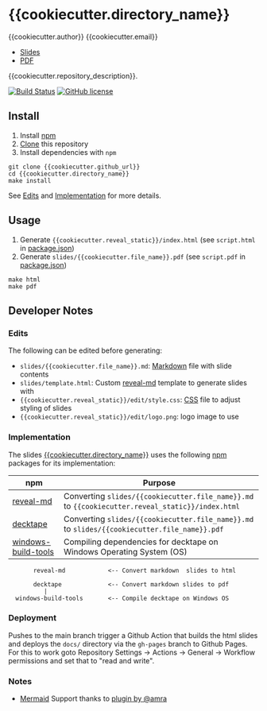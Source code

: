 # {{cookiecutter.directory_name}}

{{cookiecutter.author}}
{{cookiecutter.email}}

* [Slides](https://{{cookiecutter.github_user}}.github.io/{{cookiecutter.directory_name}})
* [PDF](https://github.com/{{cookiecutter.github_short}}/blob/master/slides/{{cookiecutter.file_name}}.pdf)

{{cookiecutter.repository_description}}.

[![Build Status](https://github.com/{{cookiecutter.github_short}}/actions/workflows/build.yml/badge.svg?main)](https://github.com/{{cookiecutter.github_short}}/actions/workflows/build.yml)
[![GitHub license](https://img.shields.io/github/license/{{cookiecutter.github_short}}.svg)](https://github.com/{{cookiecutter.github_short}}/blob/main/LICENSE)


## Install

1. Install [npm](https://www.npmjs.com/)
2. [Clone](https://git-scm.com/docs/git-clone) this repository
3. Install dependencies with `npm`

```
git clone {{cookiecutter.github_url}}
cd {{cookiecutter.directory_name}}
make install
```

See [Edits](#edits) and [Implementation](#implementation) for more details.

## Usage

1. Generate `{{cookiecutter.reveal_static}}/index.html` (see `script.html` in [package.json](https://github.com/{{cookiecutter.github_short}}/blob/master/package.json))
2. Generate `slides/{{cookiecutter.file_name}}.pdf` (see `script.pdf` in [package.json](https://github.com/{{cookiecutter.github_short}}/blob/master/package.json))

```
make html
make pdf
```

## Developer Notes

### Edits

The following can be edited before generating:

* `slides/{{cookiecutter.file_name}}.md`: [Markdown](https://daringfireball.net/projects/markdown/) file with slide contents
* `slides/template.html`: Custom [reveal-md](https://github.com/webpro/reveal-md) template to generate slides with
* `{{cookiecutter.reveal_static}}/edit/style.css`: [CSS](https://developer.mozilla.org/en-US/docs/Web/CSS) file to adjust styling of slides
* `{{cookiecutter.reveal_static}}/edit/logo.png`: logo image to use

### Implementation


The slides [{{cookiecutter.directory_name}}]({{cookiecutter.github_url}}) uses the following [npm](https://www.npmjs.com/) packages for its implementation:

npm | Purpose
--- | ---
[reveal-md](https://www.npmjs.com/package/reveal-md) | Converting `slides/{{cookiecutter.file_name}}.md` to `{{cookiecutter.reveal_static}}/index.html`
[decktape](https://www.npmjs.com/package/decktape) | Converting `slides/{{cookiecutter.file_name}}.md` to `slides/{{cookiecutter.file_name}}.pdf`
[windows-build-tools](https://www.npmjs.com/package/windows-build-tools) | Compiling dependencies for decktape on Windows Operating System (OS)

```
       reveal-md            <-- Convert markdown  slides to html

       decktape             <-- Convert markdown slides to pdf
          |
  windows-build-tools       <-- Compile decktape on Windows OS
```

### Deployment

Pushes to the main branch trigger a Github Action that builds the html slides and deploys the `docs/` directory via the `gh-pages` branch to Github Pages.
For this to work goto Repository Settings -> Actions -> General -> Workflow permissions and set that to "read and write".

### Notes

- [Mermaid](https://mermaid-js.github.io/mermaid/) Support thanks to [plugin by @amra](https://github.com/amra/reveal-md-scripts)
